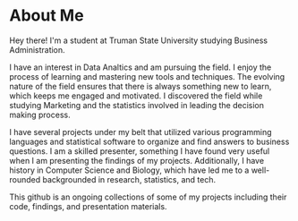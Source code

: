 # About Me
Hey there! I'm a student at Truman State University studying Business Administration.  

I have an interest in Data Analtics and am pursuing the field. I enjoy the process of learning and mastering new tools and techniques.  The evolving nature of the field ensures that there is always something new to learn, which keeps me engaged and motivated. I discovered the field while studying Marketing and the statistics involved in leading the decision making process. 

I have several projects under my belt that utilized various programming languages and statistical software to organize and find answers to business questions. I am a skilled presenter, something I have found very useful when I am presenting the findings of my projects. Additionally, I have history in Computer Science and Biology, which have led me to a well-rounded backgrounded in research, statistics, and tech.

This github is an ongoing collections of some of my projects including their code, findings, and presentation materials. 

